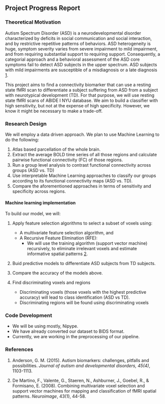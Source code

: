 ## Project Progress Report

### Theoretical Motivation

Autism Spectrum Disorder (ASD) is a neurodevelopmental disorder characterized by deficits in social communication and social interaction, and by restrictive repetitive patterns of behaviors. ASD heterogeneity is huge, symptom severity varies from severe impairment to mild impairment, and from requiring substantial support to requiring support. Consequently, a categorial approach and a behavioral assessment of the ASD core symptoms fail to detect ASD subjects in the upper spectrum. ASD subjects with mild impairments are susceptible of a misdiagnosis or a late diagnosis [1](https://www.ncbi.nlm.nih.gov/pubmed/25193140).

This project aims to find a connectivity biomarker that can use a resting state fMRI scan to differentiate a subject suffering from ASD from a subject with neurotypical development (TD). For that purpose, we will use resting state fMRI scans of ABIDE I NYU database. We aim to build a classifier with high sensitivity, but not at the expense of high specificity. However, we know it might be necessary to make a trade-off. 

### Research Design
We will employ a data driven approach. We plan to use Machine Learning to do the following:

1. Atlas based parcellation of the whole brain.
2. Extract the average BOLD time series of all those regions and calculate pairwise functional connectivity (FC) of those regions.
3. Run a group level analysis to contrast functional connectivity across groups (ASD vs. TD)
4. Use interpretable Machine Learning approaches to classify our groups according to its functional connectivity maps (ASD vs. TD).
5. Compare the aforementioned approaches in terms of sensitivity and specificity across regions.

#### Machine learning implementation

   To build our model, we will:
   1. Apply feature selection algorithms to select a subset of voxels using:
      - A multivariate feature selection algorithm, and 
      - A Recursive Feature Elimination (RFE):
        - We will use the training algorithm (support vector machine) recursively, to eliminate irrelevant voxels and estimate informative spatial patterns [2](http://www.ncbi.nlm.nih.gov/pubmed/18672070).    

   2. Buid predictive models to differentiate ASD subjects from TD subjects. 
   
   3. Compare the accuracy of the models above.

   4. Find discriminating voxels and regions

      - Discriminating voxels (those voxels with the highest predictive accuracy) will lead to class identification (ASD vs TD).
      - Discriminating regions will be found using discriminating voxels 
      
### Code Development
- We will be using mostly, Nipype.
- We have already converted our dataset to BIDS format.
- Currently, we are working in the preprocessing of our pipeline.

### References
1. Anderson, G. M. (2015). Autism biomarkers: challenges, pitfalls and possibilities. _Journal of autism and developmental disorders, 45(4)_, 1103-1113.

2. De Martino, F., Valente, G., Staeren, N., Ashburner, J., Goebel, R., & Formisano, E. (2008). Combining multivariate voxel selection and support vector machines for mapping and classification of fMRI spatial patterns. _Neuroimage_, 43(1), 44-58.

